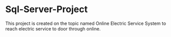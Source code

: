 # Sql-Server-Project
This project is created on the topic named Online Electric Service System to reach electric service to door through online.

